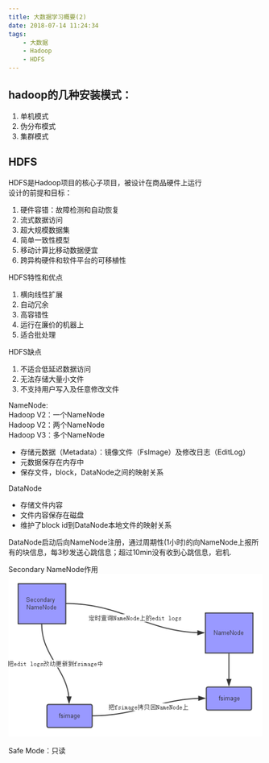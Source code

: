 ```yaml
---
title: 大数据学习概要(2)
date: 2018-07-14 11:24:34
tags:
    - 大数据
    - Hadoop
    - HDFS
---
```


## hadoop的几种安装模式：
1. 单机模式
2. 伪分布模式
3. 集群模式

## HDFS
HDFS是Hadoop项目的核心子项目，被设计在商品硬件上运行  
设计的前提和目标：  
1. 硬件容错：故障检测和自动恢复
2. 流式数据访问
3. 超大规模数据集
4. 简单一致性模型
5. 移动计算比移动数据便宜
6. 跨异构硬件和软件平台的可移植性  

<!-- more -->

HDFS特性和优点
1. 横向线性扩展
2. 自动冗余
3. 高容错性
4. 运行在廉价的机器上
5. 适合批处理

HDFS缺点
1. 不适合低延迟数据访问
2. 无法存储大量小文件
3. 不支持用户写入及任意修改文件

NameNode:  
Hadoop V2：一个NameNode   
Hadoop V2：两个NameNode  
Hadoop V3：多个NameNode  
* 存储元数据（Metadata）：镜像文件（FsImage）及修改日志（EditLog）
* 元数据保存在内存中
* 保存文件，block，DataNode之间的映射关系

DataNode
* 存储文件内容
* 文件内容保存在磁盘
* 维护了block id到DataNode本地文件的映射关系

DataNode启动后向NameNode注册，通过周期性(1小时)的向NameNode上报所有的块信息，每3秒发送心跳信息；超过10min没有收到心跳信息，宕机.  

Secondary NameNode作用  
![SecondaryNameNode](/img/SecondaryNameNode1.png)


Safe Mode：只读